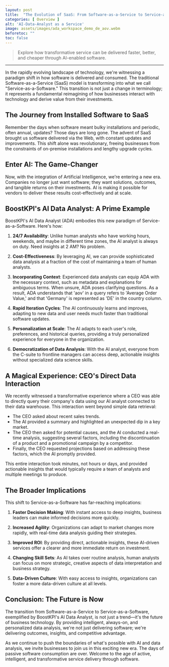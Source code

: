 ```yaml
---
layout: post
title:  "The Evolution of SaaS: From Software-as-a-Service to Service-as-a-Software"
categories: [ Overview ]
alt: 'AI-Data-Analyst as a Service'
image: assets/images/ada_workspace_demo_de_aov.webm
beforetoc: ""
toc: false
---
```

>Explore how transformative service can be delivered faster, better, and cheaper through AI-enabled software.

---
In the rapidly evolving landscape of technology, we're witnessing a paradigm shift in how software is delivered and consumed. The traditional Software-as-a-Service (SaaS) model is transforming into what we call "Service-as-a-Software." This transition is not just a change in terminology; it represents a fundamental reimagining of how businesses interact with technology and derive value from their investments.

## The Journey from Installed Software to SaaS

Remember the days when software meant bulky installations and periodic, often annual, updates? Those days are long gone. The advent of SaaS brought us software delivered via the Web, with constant updates and improvements. This shift alone was revolutionary, freeing businesses from the constraints of on-premise installations and lengthy upgrade cycles.

## Enter AI: The Game-Changer

Now, with the integration of Artificial Intelligence, we're entering a new era. Companies no longer just want software; they want solutions, outcomes, and tangible returns on their investments. AI is making it possible for vendors to deliver these results cost-effectively and at scale.

## BoostKPI's AI Data Analyst: A Prime Example

BoostKPI's AI Data Analyst (ADA) embodies this new paradigm of Service-as-a-Software. Here's how:

1. **24/7 Availability**: Unlike human analysts who have working hours, weekends, and maybe in different time zones, the AI analyst is always on duty. Need insights at 2 AM? No problem.

2. **Cost-Effectiveness**: By leveraging AI, we can provide sophisticated data analysis at a fraction of the cost of maintaining a team of human analysts.

3. **Incorporating Context**: Experienced data analysts can equip ADA with the necessary context, such as metadata and explanations for ambiguous terms. When unsure, ADA poses clarifying questions. As a result, ADA understands that 'aov' in a query refers to 'Average Order Value,' and that 'Germany' is represented as 'DE' in the country column.

4. **Rapid Iteration Cycles**: The AI continuously learns and improves, adapting to new data and user needs much faster than traditional software updates.

5. **Personalization at Scale**: The AI adapts to each user's role, preferences, and historical queries, providing a truly personalized experience for everyone in the organization.

6. **Democratization of Data Analysis**: With the AI analyst, everyone from the C-suite to frontline managers can access deep, actionable insights without specialized data science skills.

## A Magical Experience: CEO's Direct Data Interaction

We recently witnessed a transformative experience where a CEO was able to directly query their company's data using our AI analyst connected to their data warehouse. This interaction went beyond simple data retrieval:

- The CEO asked about recent sales trends.
- The AI provided a summary and highlighted an unexpected dip in a key market.
- The CEO then asked for potential causes, and the AI conducted a real-time analysis, suggesting several factors, including the discontinuation of a product and a promotional campaign by a competitor.
- Finally, the CEO requested projections based on addressing these factors, which the AI promptly provided.

This entire interaction took minutes, not hours or days, and provided actionable insights that would typically require a team of analysts and multiple meetings to produce.

## The Broader Implications

This shift to Service-as-a-Software has far-reaching implications:

1. **Faster Decision Making**: With instant access to deep insights, business leaders can make informed decisions more quickly.

2. **Increased Agility**: Organizations can adapt to market changes more rapidly, with real-time data analysis guiding their strategies.

3. **Improved ROI**: By providing direct, actionable insights, these AI-driven services offer a clearer and more immediate return on investment.

4. **Changing Skill Sets**: As AI takes over routine analysis, human analysts can focus on more strategic, creative aspects of data interpretation and business strategy.

5. **Data-Driven Culture**: With easy access to insights, organizations can foster a more data-driven culture at all levels.

## Conclusion: The Future is Now

The transition from Software-as-a-Service to Service-as-a-Software, exemplified by BoostKPI's AI Data Analyst, is not just a trend—it's the future of business technology. By providing intelligent, always-on, and personalized data analysis, we're not just delivering software; we're delivering outcomes, insights, and competitive advantage.

As we continue to push the boundaries of what's possible with AI and data analysis, we invite businesses to join us in this exciting new era. The days of passive software consumption are over. Welcome to the age of active, intelligent, and transformative service delivery through software.
